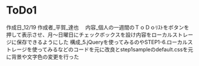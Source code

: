# ToDo1
作成日_12/19
作成者_平賀_達也　
内容_個人の一週間のＴｏＤｏﾘｽﾄをボタンを押して表示させ、月～日曜日にチェックボックスを設け内容をローカルストレージに保存できるようにした
構成_5.jQueryを使ってみるのやSTEP1-6.ローカルストレージを使ってみるなどのコードを元に改良とstep1sampleのdefault.cssを元に背景や文字色の変更を行った
